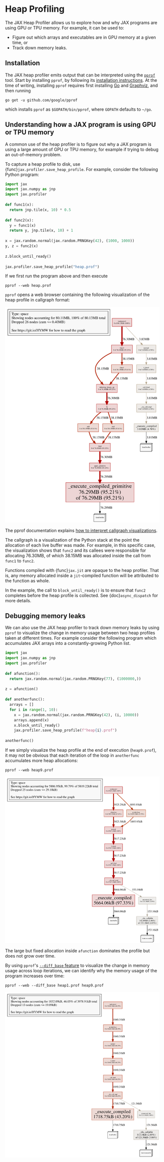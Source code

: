 # Heap Profiling

The JAX Heap Profiler allows us to explore how and why JAX programs are using
GPU or TPU memory. For example, it can be used to:

* Figure out which arrays and executables are in GPU memory at a given time, or
* Track down memory leaks.

## Installation

The JAX heap profiler emits output that can be interpreted using the
[`pprof`](https://github.com/google/pprof) tool. Start by installing `pprof`,
by following its
[installation instructions](https://github.com/google/pprof#building-pprof).
At the time of writing, installing `pprof` requires first installing
[Go](https://golang.org/) and [Graphviz](http://www.graphviz.org/), and then
running

```shell
go get -u github.com/google/pprof
```

which installs `pprof` as `$GOPATH/bin/pprof`, where `GOPATH` defaults to
`~/go`.

## Understanding how a JAX program is using GPU or TPU memory

A common use of the heap profiler is to figure out why a JAX program is using
a large amount of GPU or TPU memory, for example if trying to debug an
out-of-memory problem.

To capture a heap profile to disk, use
{func}`jax.profiler.save_heap_profile`. For example, consider the following
Python program:

```python
import jax
import jax.numpy as jnp
import jax.profiler

def func1(x):
  return jnp.tile(x, 10) * 0.5

def func2(x):
  y = func1(x)
  return y, jnp.tile(x, 10) + 1

x = jax.random.normal(jax.random.PRNGKey(42), (1000, 1000))
y, z = func2(x)

z.block_until_ready()

jax.profiler.save_heap_profile("heap.prof")
```

If we first run the program above and then execute

```shell
pprof --web heap.prof
```

`pprof` opens a web browser containing the following visualization of the heap
profile in callgraph format:

![Heap profiling example](_static/heap_profile.svg)

The pprof documentation explains
[how to interpret callgraph visualizations](https://github.com/google/pprof/blob/master/doc/README.md#interpreting-the-callgraph).

The callgraph is a visualization of
the Python stack at the point the allocation of each live buffer was made.
For example, in this specific case, the visualization shows that
`func2` and its callees were responsible for allocating 76.30MB, of which
38.15MB was allocated inside the call from `func1` to `func2`.

Functions compiled with {func}`jax.jit` are opaque to the heap profiler.
That is, any memory allocated inside a `jit`-compiled function will be
attributed to the function as whole.

In the example, the call to `block_until_ready()` is to ensure that `func2`
completes before the heap profile is collected. See {doc}`async_dispatch` for
more details.

## Debugging memory leaks

We can also use the JAX heap profiler to track down memory leaks by using
`pprof` to visualize the change in memory usage between two heap profiles
taken at different times. For example consider the following program which
accumulates JAX arrays into a constantly-growing Python list.

```python
import jax
import jax.numpy as jnp
import jax.profiler

def afunction():
  return jax.random.normal(jax.random.PRNGKey(77), (1000000,))

z = afunction()

def anotherfunc():
  arrays = []
  for i in range(1, 10):
    x = jax.random.normal(jax.random.PRNGKey(42), (i, 10000))
    arrays.append(x)
    x.block_until_ready()
    jax.profiler.save_heap_profile(f"heap{i}.prof")

anotherfunc()
```

If we simply visualize the heap profile at the end of execution (`heap9.prof`),
it may not be obvious that each iteration of the loop in `anotherfunc`
accumulates more heap allocations:

```shell
pprof --web heap9.prof
```

![Heap profile at end of execution](_static/heap_profile_leak1.svg)

The large but fixed allocation inside `afunction` dominates the profile but does
not grow over time.

By using `pprof`'s
[`--diff_base` feature](https://github.com/google/pprof/blob/master/doc/README.md#comparing-profiles) to visualize the change in memory usage
across loop iterations, we can identify why the memory usage of the
program increases over time:

```shell
pprof --web --diff_base heap1.prof heap9.prof
```

![Heap profile at end of execution](_static/heap_profile_leak2.svg)
